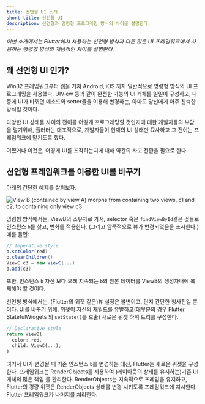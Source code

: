 ```yaml
---
title: 선언형 UI 소개
short-title: 선언형 UI
description: 선언형과 명령형 프로그래밍 방식의 차이를 설명한다.
---
```


_이번 소개에서는 Flutter에서 사용하는 선언형 방식과 다른 많은 UI 프레임워크에서 사용하는
명령형 방식의 개념적인 차이를 설명한다._

## 왜 선언형 UI 인가?

Win32 프레임워크부터 웹을 거쳐 Android, iOS 까지 일반적으로 명령형 방식의 UI 프로그래밍을
사용했다. UIView 등과 같이 완전한 기능의 UI 개체를 일일이 구성하고, 나중에 UI가 바뀌면
메소드와 setter들을 이용해 변경하는, 아마도 당신에게 아주 친숙한 방식일 것이다.

다양한 UI 상태들 사이의 전이를 어떻게 프로그래밍할 것인지에 대한 개발자들의 부담을 덜기위해,
플러터는 대조적으로, 개발자들이 현재의 UI 상태만 묘사하고 그 전이는 프레임워크에
맡기도록 했다.

어쨌거나 이것은, 어떻게 UI를 조작하는지에 대해 약간의 사고 전환을 필요로 한다.

## 선언형 프레임워크를 이용한 UI를 바꾸기

아래의 간단한 예제를 살펴보자:

<img src="/images/declarativeUIchanges.png" alt="View B (contained by view A) morphs from containing two views, c1 and c2, to containing only view c3">

명령형 방식에서는, ViewB의 소유자로 가서, selector 혹은 `findViewById`같은 것들로
인스턴스 `b`를 찾고, 변화를 적용한다. (그리고 암묵적으로 뷰가 변경되었음을 표시한다.)
예를 들면:

```java
// Imperative style
b.setColor(red)
b.clearChildren()
ViewC c3 = new ViewC(...)
b.add(c3)
```

또한, 인스턴스 `b` 자신 보다 오래 지속되는 `b`의 원본 데이터를 ViewB의 생성자내에 복제해야
할 것이다.

선언형 방식에서는, (Flutter의 위젯 같은)뷰 설정은 불변이고, 단지 간단한 청사진일 뿐이다.
UI를 바꾸기 위해, 위젯이 자신의 재빌드를 유발하고(대부분의 경우 Flutter StatefulWidgets
의 `setState()`를 호출) 새로운 위젯 하위 트리를 구성한다.

<!-- skip -->
```dart
// Declarative style
return ViewB(
  color: red,
  child: ViewC(...),
)
```

여기서 UI가 변경될 때 기존 인스턴스 `b`를 변경하는 대신, Flutter는 새로운 위젯을 구성한다.
프레임워크는 RenderObjects를 사용하여 (레이아웃의 상태를 유지하는)기존 UI 개체의 많은 책임
를 관리한다. RenderObjects는 지속적으로 프레임을 유지하고, Flutter의 경량 위젯은
RenderObjects 상태를 변경 시키도록 프레임워크에 지시한다.
Flutter 프레임워크가 나머지를 처리한다.
